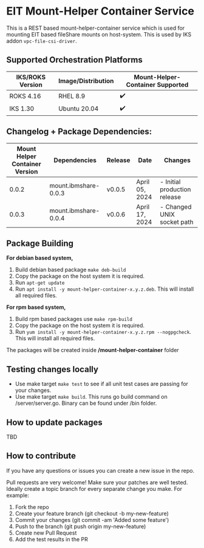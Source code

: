 # EIT Mount-Helper Container Service 

This is a REST based mount-helper-container service which is used for mounting EIT based fileShare mounts on host-system. This is used by IKS addon `vpc-file-csi-driver`.

## Supported Orchestration Platforms

| IKS/ROKS Version | Image/Distribution | Mount-Helper-Container Supported | 
|------|-------|--------|
| ROKS 4.16 | RHEL 8.9 | :heavy_check_mark: |
| IKS 1.30 | Ubuntu 20.04 | :heavy_check_mark: |

## Changelog + Package Dependencies:

| Mount Helper Container Version | Dependencies | Release | Date | Changes |
|------|-------|--------|--------|--------|
| 0.0.2 | mount.ibmshare-0.0.3 | v0.0.5 | April 05, 2024 | - Initial production release |
| 0.0.3 | mount.ibmshare-0.0.4 | v0.0.6 | April 17, 2024 | - Changed UNIX socket path |

## Package Building

**For debian based system,**

1. Build debian based package `make deb-build`
2. Copy the package on the host system it is required.
3. Run `apt-get update`
4. Run `apt install -y mount-helper-container-x.y.z.deb`. This will install all required files.

**For rpm based system,**

1. Build rpm based packages use `make rpm-build`
2. Copy the package on the host system it is required.
3. Run `yum install -y mount-helper-container-x.y.z.rpm --nogpgcheck`. This will install all required files.

The packages will be created inside **/mount-helper-container** folder

## Testing changes locally

- Use make target `make test` to see if all unit test cases are passing for your changes.
- Use make target `make build`. This runs go build command on /server/server.go. Binary can be found under /bin folder.

## How to update packages
TBD

## How to contribute

If you have any questions or issues you can create a new issue in the repo.

Pull requests are very welcome! Make sure your patches are well tested. Ideally create a topic branch for every separate change you make. For example:

1. Fork the repo
2. Create your feature branch (git checkout -b my-new-feature)
3. Commit your changes (git commit -am 'Added some feature')
4. Push to the branch (git push origin my-new-feature)
5. Create new Pull Request
6. Add the test results in the PR
